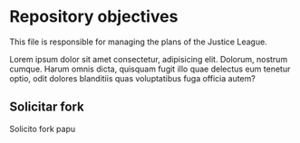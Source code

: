# Repository objectives

This file is responsible for managing the plans of the Justice League.

Lorem ipsum dolor sit amet consectetur, adipisicing elit. Dolorum, nostrum cumque. Harum omnis dicta, quisquam fugit illo quae delectus eum tenetur optio, odit dolores blanditiis quas voluptatibus fuga officia autem?

## Solicitar fork
Solicito fork papu

